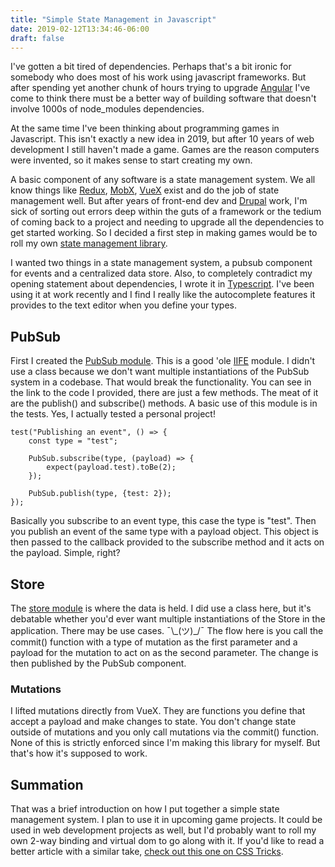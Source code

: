 ```yaml
---
title: "Simple State Management in Javascript"
date: 2019-02-12T13:34:46-06:00
draft: false
---
```


I've gotten a bit tired of dependencies. Perhaps that's a bit ironic for somebody who does most of his work using javascript frameworks. But after spending yet another chunk of hours trying to upgrade [Angular](https://angularjs.org/) I've come to think there must be a better way of building software that doesn't involve 1000s of <span class="inlineCode">node_modules</span> dependencies.

At the same time I've been thinking about programming games in Javascript. This isn't exactly a new idea in 2019, but after 10 years of web development I still haven't made a game. Games are the reason computers were invented, so it makes sense to start creating my own.

A basic component of any software is a state management system. We all know things like [Redux](https://redux.js.org/), [MobX](https://mobx.js.org/), [VueX](https://vuex.vuejs.org/) exist and do the job of state management well. But after years of front-end dev and [Drupal](https://www.drupal.org/) work, I'm sick of sorting out errors deep within the guts of a framework or the tedium of coming back to a project and needing to upgrade all the dependencies to get started working. So I decided a first step in making games would be to roll my own [state management library](https://github.com/tmbritton/state-manager).

I wanted two things in a state management system, a pubsub component for events and a centralized data store. Also, to completely contradict my opening statement about dependencies, I wrote it in [Typescript](https://www.typescriptlang.org/). I've been using it at work recently and I find I really like the autocomplete features it provides to the text editor when you define your types.

## PubSub

First I created the [PubSub module](https://github.com/tmbritton/state-manager/blob/master/src/pubsub/PubSub.ts). This is a good 'ole [IIFE](https://developer.mozilla.org/en-US/docs/Glossary/IIFE) module. I didn't use a class because we don't want multiple instantiations of the PubSub system in a codebase. That would break the functionality. You can see in the link to the code I provided, there are just a few methods. The meat of it are the <span class="inlineCode">publish()</span> and <span class="inlineCode">subscribe()</span> methods. A basic use of this module is in the tests. Yes, I actually tested a personal project!

    test("Publishing an event", () => {
        const type = "test";

        PubSub.subscribe(type, (payload) => {
            expect(payload.test).toBe(2);
        });

        PubSub.publish(type, {test: 2});
    });

Basically you subscribe to an event type, this case the type is "test". Then you publish an event of the same type with a payload object. This object is then passed to the callback provided to the subscribe method and it acts on the payload. Simple, right?

## Store

The [store module](https://github.com/tmbritton/state-manager/blob/master/src/store/Store.ts) is where the data is held. I did use a class here, but it's debatable whether you'd ever want multiple instantiations of the Store in the application. There may be use cases. ¯\\\_(ツ)\_/¯ The flow here is you call the <span class="inlineCode">commit()</span> function with a type of mutation as the first parameter and a payload for the mutation to act on as the second parameter. The change is then published by the PubSub component.

### Mutations

I lifted mutations directly from VueX. They are functions you define that accept a payload and make changes to state. You don't change state outside of mutations and you only call mutations via the <span class="inlineCode">commit()</span> function. None of this is strictly enforced since I'm making this library for myself. But that's how it's supposed to work.

## Summation

That was a brief introduction on how I put together a simple state management system. I plan to use it in upcoming game projects. It could be used in web development projects as well, but I'd probably want to roll my own 2-way binding and virtual dom to go along with it. If you'd like to read a better article with a similar take, <a href="https://css-tricks.com/build-a-state-management-system-with-vanilla-javascript/">check out this one on CSS Tricks</a>.

